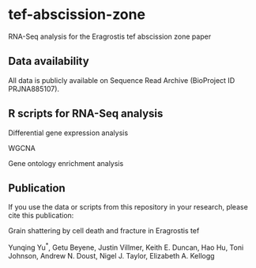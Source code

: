 # tef-abscission-zone
RNA-Seq analysis for the Eragrostis tef abscission zone paper
## Data availability
All data is publicly available on Sequence Read Archive (BioProject ID PRJNA885107).
## R scripts for RNA-Seq analysis
Differential gene expression analysis

WGCNA

Gene ontology enrichment analysis
## Publication
If you use the data or scripts from this repository in your research, please cite this publication:

Grain shattering by cell death and fracture in Eragrostis tef

Yunqing Yu<sup>*</sup>, Getu Beyene, Justin Villmer, Keith E. Duncan, Hao Hu, Toni Johnson, Andrew N. Doust, Nigel J. Taylor, Elizabeth A. Kellogg


